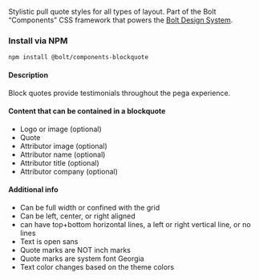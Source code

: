 Stylistic pull quote styles for all types of layout. Part of the Bolt “Components” CSS framework that powers the [Bolt Design System](https://www.boltdesignsystem.com).

### Install via NPM
```
npm install @bolt/components-blockquote
```

#### Description

Block quotes provide testimonials throughout the pega experience.

#### Content that can be contained in a blockquote

* Logo or image (optional)
* Quote
* Attributor image (optional)
* Attributor name (optional)
* Attributor title (optional)
* Attributor company (optional)

#### Additional info

* Can be full width or confined with the grid
* Can be left, center, or right aligned
* can have top+bottom horizontal lines, a left or right vertical line, or no lines
* Text is open sans
* Quote marks are NOT inch marks
* Quote marks are system font Georgia
* Text color changes based on the theme colors
